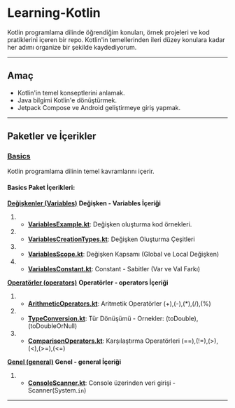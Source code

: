 # Learning-Kotlin
Kotlin programlama dilinde öğrendiğim konuları, örnek projeleri ve kod pratiklerini içeren bir repo. Kotlin'in temellerinden ileri düzey konulara kadar her adımı organize bir şekilde kaydediyorum.

---

## **Amaç**
- Kotlin'in temel konseptlerini anlamak.  
- Java bilgimi Kotlin'e dönüştürmek.  
- Jetpack Compose ve Android geliştirmeye giriş yapmak.  

---

## **Paketler ve İçerikler**

### **[Basics](app/src/main/java/basics)**
Kotlin programlama dilinin temel kavramlarını içerir.

#### Basics Paket İçerikleri:
 **[Değişkenler (Variables)](app/src/main/java/basics/variables)**
 **Değişken - Variables İçeriği**
 
   1. - [**VariablesExample.kt**](app/src/main/java/basics/variables/VariablesExample.kt): Değişken oluşturma kod örnekleri.
   2. - [**VariablesCreationTypes.kt**](app/src/main/java/basics/variables/VariablesCreationTypes.kt): Değişken Oluşturma Çeşitleri
   3. - [**VariablesScope.kt**](app/src/main/java/basics/variables/VariablesScope.kt): Değişken Kapsamı (Global ve Local Değişken)
   4. - [**VariablesConstant.kt**](app/src/main/java/basics/variables/VariablesConstant.kt): Constant - Sabitler (Var ve Val Farkı)
        
**[Operatörler (operators)](app/src/main/java/basics/operators)**
 **Operatörler - operators İçeriği**
   1. - [**ArithmeticOperators.kt**](app/src/main/java/basics/operators/ArithmeticOperators.kt): Aritmetik Operatörler (+),(-),(*),(/),(%)
   2. - [**TypeConversion.kt**](app/src/main/java/basics/operators/TypeConversion.kt): Tür Dönüşümü - Ornekler: (toDouble), (toDoubleOrNull)
   3. - [**ComparisonOperators.kt**](app/src/main/java/basics/operators/ComparisonOperators.kt): Karşılaştırma Operatörleri (==),(!=),(>),(<),(>=),(<=)

**[Genel (general)](app/src/main/java/basics/general)**
 **Genel - general İçeriği**
   1. - [**ConsoleScanner.kt**](app/src/main/java/basics/general/ConsoleScanner.kt): Console üzerinden veri girişi - Scanner(System.`in`)

---
